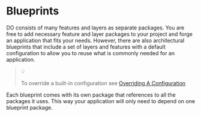 # Blueprints

DO consists of many features and layers as separate packages. You are free to
add necessary feature and layer packages to your project and forge an
application that fits your needs. However, there are also architectural
blueprints that include a set of layers and features with a default
configuration to allow you to reuse what is commonly needed for an application.

> :bulb:
>
> To override a built-in configuration see
> [Overriding A Configuration](../architecture/application.md#overriding-a-configuration)

Each blueprint comes with its own package that references to all the packages
it uses. This way your application will only need to depend on one blueprint
package.
